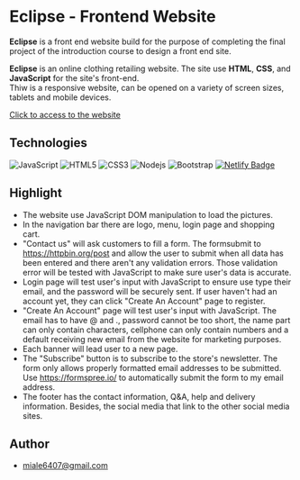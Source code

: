 # Eclipse - Frontend Website

**Eclipse** is a front end website build for the purpose of completing the final project of the introduction course to design a front end site.

**Eclipse** is an online clothing retailing website. The site use **HTML**, **CSS**, and **JavaScript**
for the site's front-end. <br />
Thiw is a responsive website, can be opened on a variety of screen sizes, tablets and mobile devices. 
<br />

[Click to access to the website](https://eclipseshop.netlify.app/mainpage.html)

## Technologies

![JavaScript](https://img.shields.io/badge/JavaScript-F7DF1E?style=for-the-badge&logo=javascript&logoColor=black)
![HTML5](https://img.shields.io/badge/HTML5-E34F26?style=for-the-badge&logo=html5&logoColor=white)
![CSS3](https://img.shields.io/badge/CSS3-1572B6?style=for-the-badge&logo=css3&logoColor=white)
![Nodejs](https://img.shields.io/badge/Node.js-43853D?style=for-the-badge&logo=node.js&logoColor=white)
![Bootstrap](https://img.shields.io/badge/Bootstrap-563D7C?style=for-the-badge&logo=bootstrap&logoColor=white)
[![Netlify Badge](https://img.shields.io/badge/Netlify-00C7B7?style=for-the-badge&logo=Netlify&logoColor=white&link=https://eclipseshop.netlify.app/mainpage.html)](https://eclipseshop.netlify.app/mainpage.html)

## Highlight
- The website use JavaScript DOM manipulation to load the pictures.
- In the navigation bar there are logo, menu, login page and shopping cart.
- "Contact us" will ask customers to fill a form. The formsubmit to https://httpbin.org/post and allow the
user to submit when all data has been entered and there aren't any validation errors. Those validation error will be tested with JavaScript to make sure user's data is accurate.
- Login page will test user's input with JavaScript to ensure use type their email, and the password will be securely sent. If user haven't had an account yet, they can click "Create An Account" page to register. 
- "Create An Account" page will test user's input with JavaScript. The email has to have @ and ., password cannot be too short, the name part can only contain characters, cellphone can only contain numbers and a default receiving new email from the website for marketing purposes.  
- Each banner will lead user to a new page.
- The "Subscribe" button is to subscribe to the store's newsletter. The form only allows properly
formatted email addresses to be submitted. Use https://formspree.io/ to automatically submit the form to my email address.
- The footer has the contact information, Q&A, help and delivery information. Besides, the social media that link to the other social media sites.

## Author
- miale6407@gmail.com
